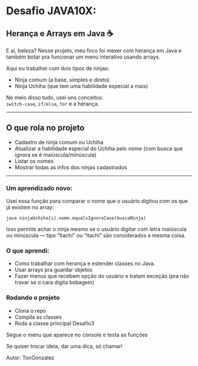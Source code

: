 # Desafio JAVA10X: 
## Herança e Arrays em Java ☕

E aí, beleza? Nesse projeto, meu foco foi mexer com herança em Java e também botar pra funcionar um menu interativo usando arrays.

Aqui eu trabalhei com dois tipos de ninjas:

- Ninja comum (a base, simples e direto)  
- Ninja Uchiha (que tem uma habilidade especial a mais)

No meio disso tudo, usei uns conceitos:  
`switch-case`, `if/else`, `for` e a herança.

---

## O que rola no projeto

- Cadastro de ninja comum ou Uchiha  
- Atualizar a habilidade especial do Uchiha pelo nome (com busca que ignora se é maiúscula/minúscula)  
- Listar os nomes  
- Mostrar todas as infos dos ninjas cadastrados

---

### Um aprendizado novo:

Usei essa função para comparar o nome que o usuário digitou com os que já existem no array:

``java
ninjaUchiha[i].nome.equalsIgnoreCase(buscaNinja)``

Isso permite achar o ninja mesmo se o usuário digitar com letra maiúscula ou minúscula — tipo “Itachi” ou “itachi” são considerados a mesma coisa.

### O que aprendi:
- Como trabalhar com herança e estender classes no Java.
- Usar arrays pra guardar objetos
- Fazer menus que recebem opção do usuário e tratam exceção (pra não travar se o cara digita bobagem)

### Rodando o projeto
- Clona o repo
- Compila as classes
- Roda a classe principal Desafio3

Segue o menu que aparece no console e testa as funções

Se quiser trocar ideia, dar uma dica, só chamar!

Autor: TonGonzalez
